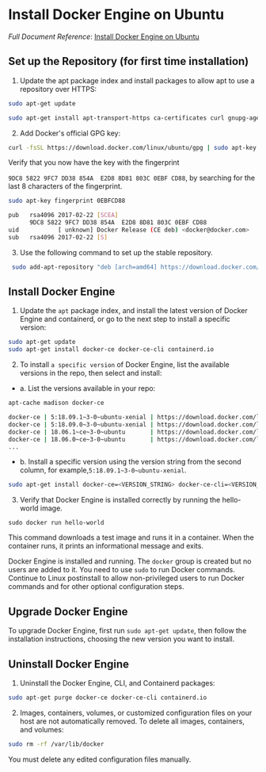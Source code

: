 # Install Docker Engine on Ubuntu

_Full Document Reference_: [Install Docker Engine on Ubuntu](https://docs.docker.com/engine/install/ubuntu/)

## Set up the Repository (for first time installation)

1. Update the apt package index and install packages to allow apt to use a repository over HTTPS:

```bash
sudo apt-get update

sudo apt-get install apt-transport-https ca-certificates curl gnupg-agent software-properties-common
```

2. Add Docker's official GPG key:

```bash
curl -fsSL https://download.docker.com/linux/ubuntu/gpg | sudo apt-key add -
```

Verify that you now have the key with the fingerprint

`9DC8 5822 9FC7 DD38 854A  E2D8 8D81 803C 0EBF CD88`, by searching for the last 8 characters of the fingerprint.

```bash
sudo apt-key fingerprint 0EBFCD88

pub   rsa4096 2017-02-22 [SCEA]
      9DC8 5822 9FC7 DD38 854A  E2D8 8D81 803C 0EBF CD88
uid           [ unknown] Docker Release (CE deb) <docker@docker.com>
sub   rsa4096 2017-02-22 [S]
```

3. Use the following command to set up the stable repository.

```bash
 sudo add-apt-repository "deb [arch=amd64] https://download.docker.com/linux/ubuntu $(lsb_release -cs) stable"
```

## Install Docker Engine

1. Update the `apt` package index, and install the latest version of Docker Engine and containerd, or go to the next step to install a specific version:

```bash
sudo apt-get update
sudo apt-get install docker-ce docker-ce-cli containerd.io
```

2. To install `a specific version` of Docker Engine, list the available versions in the repo, then select and install:

*  a. List the versions available in your repo:

```bash
apt-cache madison docker-ce

docker-ce | 5:18.09.1~3-0~ubuntu-xenial | https://download.docker.com/linux/ubuntu  xenial/stable amd64 Packages
docker-ce | 5:18.09.0~3-0~ubuntu-xenial | https://download.docker.com/linux/ubuntu  xenial/stable amd64 Packages
docker-ce | 18.06.1~ce~3-0~ubuntu       | https://download.docker.com/linux/ubuntu  xenial/stable amd64 Packages
docker-ce | 18.06.0~ce~3-0~ubuntu       | https://download.docker.com/linux/ubuntu  xenial/stable amd64 Packages
...
```
* b. Install a specific version using the version string from the second column, for example,`5:18.09.1~3-0~ubuntu-xenial`.

```bash
sudo apt-get install docker-ce=<VERSION_STRING> docker-ce-cli=<VERSION_STRING> containerd.io
```

3. Verify that Docker Engine is installed correctly by running the hello-world image.

```
sudo docker run hello-world
```

This command downloads a test image and runs it in a container. When the container runs, it prints an informational message and exits.


Docker Engine is installed and running. The `docker` group is created but no users are added to it. You need to use `sudo` to run Docker commands. Continue to Linux postinstall to allow non-privileged users to run Docker commands and for other optional configuration steps.

## Upgrade Docker Engine

To upgrade Docker Engine, first run `sudo apt-get update`, then follow the installation instructions, choosing the new version you want to install.

## Uninstall Docker Engine

1. Uninstall the Docker Engine, CLI, and Containerd packages:

```bash
sudo apt-get purge docker-ce docker-ce-cli containerd.io
```

2. Images, containers, volumes, or customized configuration files on your host are not automatically removed. To delete all images, containers, and volumes:

```bash
sudo rm -rf /var/lib/docker
```

You must delete any edited configuration files manually.
